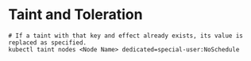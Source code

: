 # Taint and Toleration





```text
# If a taint with that key and effect already exists, its value is replaced as specified.
kubectl taint nodes <Node Name> dedicated=special-user:NoSchedule
```


